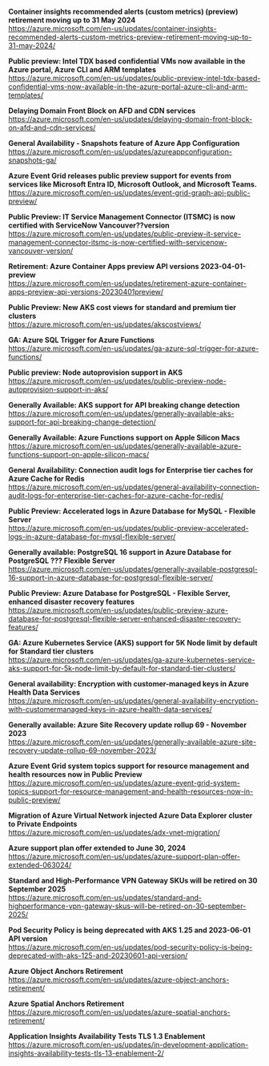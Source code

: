 

**Container insights recommended alerts (custom metrics) (preview) retirement moving up to 31 May 2024**  
https://azure.microsoft.com/en-us/updates/container-insights-recommended-alerts-custom-metrics-preview-retirement-moving-up-to-31-may-2024/


**Public preview: Intel TDX based confidential VMs now available in the Azure portal, Azure CLI and ARM templates**  
https://azure.microsoft.com/en-us/updates/public-preview-intel-tdx-based-confidential-vms-now-available-in-the-azure-portal-azure-cli-and-arm-templates/


**Delaying Domain Front Block on AFD and CDN services**  
https://azure.microsoft.com/en-us/updates/delaying-domain-front-block-on-afd-and-cdn-services/


**General Availability - Snapshots feature of Azure App Configuration**  
https://azure.microsoft.com/en-us/updates/azureappconfiguration-snapshots-ga/


**Azure Event Grid releases public preview support for events from services like Microsoft Entra ID, Microsoft Outlook, and Microsoft Teams.**  
https://azure.microsoft.com/en-us/updates/event-grid-graph-api-public-preview/


**Public Preview: IT Service Management Connector (ITSMC)  is now certified with ServiceNow Vancouver??version**  
https://azure.microsoft.com/en-us/updates/public-preview-it-service-management-connector-itsmc-is-now-certified-with-servicenow-vancouver-version/


**Retirement: Azure Container Apps preview API versions 2023-04-01-preview**  
https://azure.microsoft.com/en-us/updates/retirement-azure-container-apps-preview-api-versions-20230401preview/


**Public Preview: New AKS cost views for standard and premium tier clusters**  
https://azure.microsoft.com/en-us/updates/akscostviews/


**GA: Azure SQL Trigger for Azure Functions**  
https://azure.microsoft.com/en-us/updates/ga-azure-sql-trigger-for-azure-functions/


**Public preview: Node autoprovision support in AKS**  
https://azure.microsoft.com/en-us/updates/public-preview-node-autoprovision-support-in-aks/


**Generally Available: AKS support for API breaking change detection**  
https://azure.microsoft.com/en-us/updates/generally-available-aks-support-for-api-breaking-change-detection/


**Generally Available: Azure Functions support on Apple Silicon Macs**  
https://azure.microsoft.com/en-us/updates/generally-available-azure-functions-support-on-apple-silicon-macs/


**General Availability: Connection audit logs for Enterprise tier caches for Azure Cache for Redis**  
https://azure.microsoft.com/en-us/updates/general-availability-connection-audit-logs-for-enterprise-tier-caches-for-azure-cache-for-redis/


**Public Preview: Accelerated logs in Azure Database for MySQL - Flexible Server**  
https://azure.microsoft.com/en-us/updates/public-preview-accelerated-logs-in-azure-database-for-mysql-flexible-server/


**Generally available: PostgreSQL 16 support in Azure Database for PostgreSQL ??? Flexible Server**  
https://azure.microsoft.com/en-us/updates/generally-available-postgresql-16-support-in-azure-database-for-postgresql-flexible-server/


**Public Preview: Azure Database for PostgreSQL - Flexible Server, enhanced disaster recovery features**  
https://azure.microsoft.com/en-us/updates/public-preview-azure-database-for-postgresql-flexible-server-enhanced-disaster-recovery-features/


**GA: Azure Kubernetes Service (AKS) support for 5K Node limit by default for Standard tier clusters**  
https://azure.microsoft.com/en-us/updates/ga-azure-kubernetes-service-aks-support-for-5k-node-limit-by-default-for-standard-tier-clusters/


**General availability: Encryption with customer-managed keys in Azure Health Data Services**  
https://azure.microsoft.com/en-us/updates/general-availability-encryption-with-customermanaged-keys-in-azure-health-data-services/


**Generally available: Azure Site Recovery update rollup 69 - November 2023**  
https://azure.microsoft.com/en-us/updates/generally-available-azure-site-recovery-update-rollup-69-november-2023/


**Azure Event Grid system topics support for resource management and health resources now in Public Preview**  
https://azure.microsoft.com/en-us/updates/azure-event-grid-system-topics-support-for-resource-management-and-health-resources-now-in-public-preview/


**Migration of Azure Virtual Network injected Azure Data Explorer cluster to Private Endpoints**  
https://azure.microsoft.com/en-us/updates/adx-vnet-migration/


**Azure support plan offer extended to June 30, 2024**  
https://azure.microsoft.com/en-us/updates/azure-support-plan-offer-extended-063024/


**Standard and High-Performance VPN Gateway SKUs will be retired on 30 September 2025**  
https://azure.microsoft.com/en-us/updates/standard-and-highperformance-vpn-gateway-skus-will-be-retired-on-30-september-2025/


**Pod Security Policy is being deprecated with AKS 1.25 and 2023-06-01 API version**  
https://azure.microsoft.com/en-us/updates/pod-security-policy-is-being-deprecated-with-aks-125-and-20230601-api-version/


**Azure Object Anchors Retirement**  
https://azure.microsoft.com/en-us/updates/azure-object-anchors-retirement/


**Azure Spatial Anchors Retirement**  
https://azure.microsoft.com/en-us/updates/azure-spatial-anchors-retirement/


**Application Insights Availability Tests TLS 1.3 Enablement**  
https://azure.microsoft.com/en-us/updates/in-development-application-insights-availability-tests-tls-13-enablement-2/



